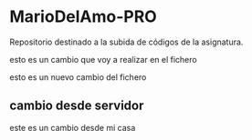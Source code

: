 # MarioDelAmo-PRO
Repositorio destinado a la subida de códigos de la asignatura.

esto es un cambio que voy a realizar en el fichero

esto es un nuevo cambio del fichero

## cambio desde servidor

este es un cambio desde mi casa